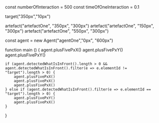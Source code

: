 const numberOfInteraction = 500
const timeOfOneInteraction = 0.1


target("350px","10px")

artefact("artefactOne", "350px", "300px")
artefact("artefactOne", "150px", "300px")
artefact("artefactOne", "550px", "300px")

const agent = new Agent("agentOne","0px", "600px")


function main () {
    agent.plusFivePxX()
    agent.plusFivePxY() 
    agent.plusFivePxY()

    if (agent.detectedWhatIsInFront().length > 0 && agent.detectedWhatIsInFront().filter(e => e.elementId != "target").length > 0) {        
        agent.plusFivePxX()
        agent.plusFivePxX()
        agent.plusFivePxX()
    } else if (agent.detectedWhatIsInFront().filter(e => e.elementId == "target").length > 0) {
        agent.plusFivePxY()
        agent.plusFivePxX()
    }
}
